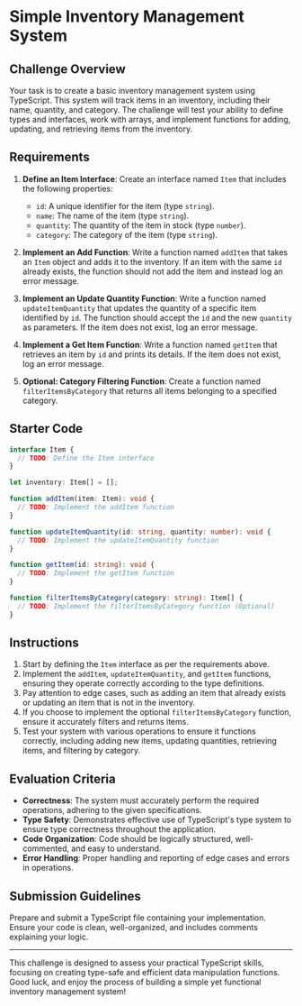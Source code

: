 # Simple Inventory Management System

## Challenge Overview

Your task is to create a basic inventory management system using TypeScript. This system will track items in an inventory, including their name, quantity, and category. The challenge will test your ability to define types and interfaces, work with arrays, and implement functions for adding, updating, and retrieving items from the inventory.

## Requirements

1. **Define an Item Interface**: Create an interface named `Item` that includes the following properties:

   - `id`: A unique identifier for the item (type `string`).
   - `name`: The name of the item (type `string`).
   - `quantity`: The quantity of the item in stock (type `number`).
   - `category`: The category of the item (type `string`).

2. **Implement an Add Function**: Write a function named `addItem` that takes an `Item` object and adds it to the inventory. If an item with the same `id` already exists, the function should not add the item and instead log an error message.

3. **Implement an Update Quantity Function**: Write a function named `updateItemQuantity` that updates the quantity of a specific item identified by `id`. The function should accept the `id` and the new `quantity` as parameters. If the item does not exist, log an error message.

4. **Implement a Get Item Function**: Write a function named `getItem` that retrieves an item by `id` and prints its details. If the item does not exist, log an error message.

5. **Optional: Category Filtering Function**: Create a function named `filterItemsByCategory` that returns all items belonging to a specified category.

## Starter Code

```typescript
interface Item {
  // TODO: Define the Item interface
}

let inventory: Item[] = [];

function addItem(item: Item): void {
  // TODO: Implement the addItem function
}

function updateItemQuantity(id: string, quantity: number): void {
  // TODO: Implement the updateItemQuantity function
}

function getItem(id: string): void {
  // TODO: Implement the getItem function
}

function filterItemsByCategory(category: string): Item[] {
  // TODO: Implement the filterItemsByCategory function (Optional)
}
```

## Instructions

1. Start by defining the `Item` interface as per the requirements above.
2. Implement the `addItem`, `updateItemQuantity`, and `getItem` functions, ensuring they operate correctly according to the type definitions.
3. Pay attention to edge cases, such as adding an item that already exists or updating an item that is not in the inventory.
4. If you choose to implement the optional `filterItemsByCategory` function, ensure it accurately filters and returns items.
5. Test your system with various operations to ensure it functions correctly, including adding new items, updating quantities, retrieving items, and filtering by category.

## Evaluation Criteria

- **Correctness**: The system must accurately perform the required operations, adhering to the given specifications.
- **Type Safety**: Demonstrates effective use of TypeScript's type system to ensure type correctness throughout the application.
- **Code Organization**: Code should be logically structured, well-commented, and easy to understand.
- **Error Handling**: Proper handling and reporting of edge cases and errors in operations.

## Submission Guidelines

Prepare and submit a TypeScript file containing your implementation. Ensure your code is clean, well-organized, and includes comments explaining your logic.

---

This challenge is designed to assess your practical TypeScript skills, focusing on creating type-safe and efficient data manipulation functions. Good luck, and enjoy the process of building a simple yet functional inventory management system!
